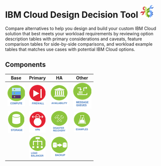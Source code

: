 # IBM Cloud Design Decision Tool ![Tool Icon](/images/tool_icon.png)

Compare alternatives to help you design and build your custom IBM Cloud solution that best meets your workload requirements by reviewing option description tables with primary considerations and caveats, feature comparison tables for side-by-side comparisons, and workload example tables that matches use cases with potential IBM Cloud options.

## Components

| Base | Primary | HA | Other |
| :---: | :---: | :---: | :---: |
| [![Compute](/images/compute_icon.png)](/components/compute.md)  | [![Firewall](/images/firewall_icon.png)](/components/firewall.md) | [![Availability](/images/availability_icon.png)](/components/availability.md) | [![Message Queues](/images/message_queues_icon.png)](/components/message_queues.md) |
| [![Storage](/images/storage_icon.png)](/components/storage.md) | [![VPN](/images/vpn_icon.png)](/components/vpn.md) | [![Disaster Recovery](/images/disaster_recovery_icon.png)](/components/disaster_recovery.md) | [![Examples](/images/examples_icon.png)](/components/examples.md) |
| | [![Load balancer](/images/load_balancer_icon.png)](/components/load_balancer.md) | [![Backup](/images/backup_icon.png)](/components/backup.md) | | 
<!--
| [![BYOIP](/images/byoip_icon.png)](byoip.md) |
| [![CDN](/images/cdn_icon.png)](cdn.md) | 
-->
